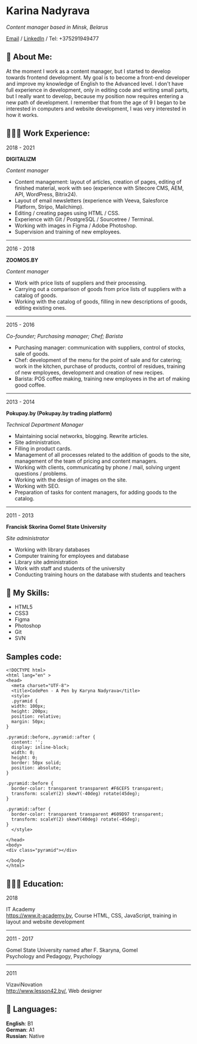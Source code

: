 # Karina Nadyrava

_Content manager based in Minsk, Belarus_



[Email](mailto:karyna.nadyrava@gmail.com) / [LinkedIn](https://www.linkedin.com/in/karyna-nadyrava-01197b94/) / Tel: +375291949477

## 👋 About Me:

At the moment I work as a content manager, but I started to develop towards frontend development. My goal is to become a front-end developer and improve my knowledge of English to the Advanced level. I don't have full experience in development, only in editing code and writing small parts, but I really want to develop, because my position now requires entering a new path of development. I remember that from the age of 9 I began to be interested in computers and website development, I was very interested in how it works.

## 👩🏼‍💻 Work Experience:

2018 - 2021

**DIGITALIZM**

_Content manager_

* Content management: layout of articles, creation of pages, editing of finished material, work with seo (experience with Sitecore CMS, AEM, API, WordPress, Bitrix24).<br>
* Layout of email newsletters (experience with Veeva, Salesforce Platform, Stripo, Mailchimp).<br>
* Editing / creating pages using HTML / CSS.<br>
* Experience with Git / PostgreSQL / Sourcetree / Terminal.<br>
* Working with images in Figma / Adobe Photoshop.<br>
* Supervision and training of new employees.<br>

-----------------------------------------------------

2016 - 2018

**ZOOMOS.BY**

_Content manager_

* Work with price lists of suppliers and their processing.<br>
* Carrying out a comparison of goods from price lists of suppliers with a catalog of goods.<br>
* Working with the catalog of goods, filling in new descriptions of goods, editing existing ones.<br>


-----------------------------------------------------

2015 - 2016

_Co-founder; Purchasing manager; Chef; Barista_

* Purchasing manager: communication with suppliers, control of stocks, sale of goods.<br>
* Chef: development of the menu for the point of sale and for catering; work in the kitchen, purchase of products, control of residues, training of new employees, development and creation of new recipes.<br>
* Barista: POS coffee making, training new employees in the art of making good coffee.<br>


-----------------------------------------------------

2013 - 2014

**Pokupay.by (Pokupay.by trading platform)**

_Technical Department Manager_

* Maintaining social networks, blogging. Rewrite articles.<br>
* Site administration.<br>
* Filling in product cards.<br>
* Management of all processes related to the addition of goods to the site, management of the team of pricing and content managers.<br>
* Working with clients, communicating by phone / mail, solving urgent questions / problems.<br>
* Working with the design of images on the site.<br>
* Working with SEO.<br>
* Preparation of tasks for content managers, for adding goods to the catalog.<br>


-----------------------------------------------------

2011 - 2013

**Francisk Skorina Gomel State University**

_Site administrator_

* Working with library databases<br>
* Computer training for employees and database<br>
* Library site administration<br>
* Work with staff and students of the university<br>
* Conducting training hours on the database with students and teachers<br>

## 📌 My Skills:

* HTML5
* CSS3
* Figma
* Photoshop
* Git
* SVN

## Samples code:

```
<!DOCTYPE html>
<html lang="en" >
<head>
  <meta charset="UTF-8">
  <title>CodePen - A Pen by Karyna Nadyrava</title>
  <style>
  .pyramid {
  width: 100px;
  height: 200px;
  position: relative;
  margin: 50px;
}

.pyramid::before,.pyramid::after {
  content: '';
  display: inline-block;
  width: 0;
  height: 0;
  border: 50px solid;
  position: absolute;
}

.pyramid::before {
  border-color: transparent transparent #F6CEF5 transparent;
  transform: scaleY(2) skewY(-40deg) rotate(45deg);
}

.pyramid::after {
  border-color: transparent transparent #609D97 transparent;
  transform: scaleY(2) skewY(40deg) rotate(-45deg);
}
  </style>

</head>
<body>
<div class="pyramid"></div>
  
</body>
</html>
```

## 👩🏼‍🎓 Education:

2018

IT Academy<br>
https://www.it-academy.by, Course HTML, CSS, JavaScript, training in layout and website development

-----------------------------------------------------
 
2011 - 2017

Gomel State University named after F. Skaryna, Gomel<br>
Psychology and Pedagogy, Psychology

-----------------------------------------------------

2011

VizaviNovation<br>
http://www.lesson42.by/, Web designer

## 💬 Languages:

**English**: B1 <br>
**German**: A1 <br>
**Russian**: Native <br>
